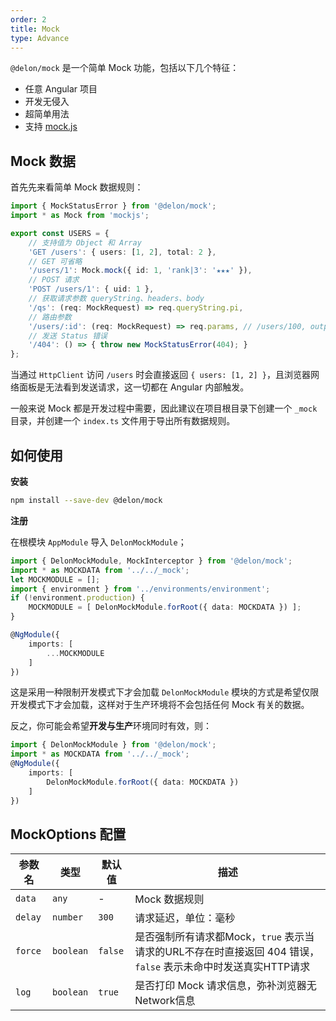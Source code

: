 ```yaml
---
order: 2
title: Mock
type: Advance
---
```


`@delon/mock` 是一个简单 Mock 功能，包括以下几个特征：

- 任意 Angular 项目
- 开发无侵入
- 超简单用法
- 支持 [mock.js](http://mockjs.com/)

## Mock 数据

首先先来看简单 Mock 数据规则：

```ts
import { MockStatusError } from '@delon/mock';
import * as Mock from 'mockjs';

export const USERS = {
    // 支持值为 Object 和 Array
    'GET /users': { users: [1, 2], total: 2 },
    // GET 可省略
    '/users/1': Mock.mock({ id: 1, 'rank|3': '★★★' }),
    // POST 请求
    'POST /users/1': { uid: 1 },
    // 获取请求参数 queryString、headers、body
    '/qs': (req: MockRequest) => req.queryString.pi,
    // 路由参数
    '/users/:id': (req: MockRequest) => req.params, // /users/100, output: { id: 100 }
    // 发送 Status 错误
    '/404': () => { throw new MockStatusError(404); }
};
```

当通过 `HttpClient` 访问 `/users` 时会直接返回 `{ users: [1, 2] }`，且浏览器网络面板是无法看到发送请求，这一切都在 Angular 内部触发。

一般来说 Mock 都是开发过程中需要，因此建议在项目根目录下创建一个 `_mock` 目录，并创建一个 `index.ts` 文件用于导出所有数据规则。

## 如何使用

**安装**

```bash
npm install --save-dev @delon/mock
```

**注册**

在根模块 `AppModule` 导入 `DelonMockModule`；

```ts
import { DelonMockModule, MockInterceptor } from '@delon/mock';
import * as MOCKDATA from '../../_mock';
let MOCKMODULE = [];
import { environment } from '../environments/environment';
if (!environment.production) {
    MOCKMODULE = [ DelonMockModule.forRoot({ data: MOCKDATA }) ];
}

@NgModule({
    imports: [
        ...MOCKMODULE
    ]
})
```

这是采用一种限制开发模式下才会加载 `DelonMockModule` 模块的方式是希望仅限开发模式下才会加载，这样对于生产环境将不会包括任何 Mock 有关的数据。

反之，你可能会希望**开发与生产**环境同时有效，则：

```ts
import { DelonMockModule } from '@delon/mock';
import * as MOCKDATA from '../../_mock';
@NgModule({
    imports: [
        DelonMockModule.forRoot({ data: MOCKDATA })
    ]
})
```

## MockOptions 配置

| 参数名 | 类型 | 默认值 | 描述 |
| ----- | --- | --- | --- |
| `data` | `any` | - | Mock 数据规则 |
| `delay` | `number` | `300` | 请求延迟，单位：毫秒 |
| `force` | `boolean` | `false` | 是否强制所有请求都Mock，`true` 表示当请求的URL不存在时直接返回 404 错误，`false` 表示未命中时发送真实HTTP请求 |
| `log` | `boolean` | `true` | 是否打印 Mock 请求信息，弥补浏览器无Network信息  |
